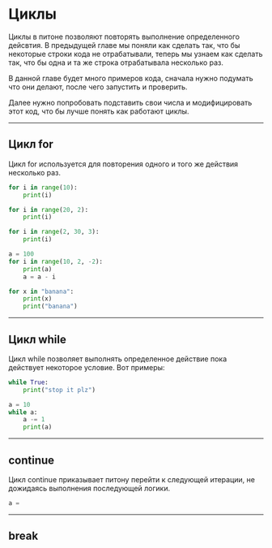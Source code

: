 # Циклы

Циклы в питоне позволяют повторять выполнение определенного дейсвтия. В предыдущей главе мы поняли как сделать так, что бы некоторые строки кода не отрабатывали, теперь мы узнаем как сделать так, что бы одна и та же строка отрабатывала несколько раз.

В данной главе будет много примеров кода, сначала нужно подумать что они делают, после чего запустить и проверить. 

Далее нужно попробовать подставить свои числа и модифицировать этот код, что бы лучше понять как работают циклы.

--- 

## Цикл for

Цикл for используется для повторения одного и того же действия несколько раз.


```python
for i in range(10):
    print(i)
```

```python
for i in range(20, 2):
    print(i)
```

```python
for i in range(2, 30, 3):
    print(i)
```

```python
a = 100
for i in range(10, 2, -2):
    print(a)
    a = a - i
```

```python
for x in "banana":
    print(x)
    print("banana")
```

---

## Цикл while

Цикл while позволяет выполнять определенное действие пока действует некоторое условие. Вот примеры:

```python
while True:
    print("stop it plz")
```

```python
a = 10
while a:
    a -= 1
    print(a)
```

---

## continue

Цикл continue приказывает питону перейти к следующей итерации, не дожидаясь выполнения последующей логики.


```python
a = 
```

---

## break

